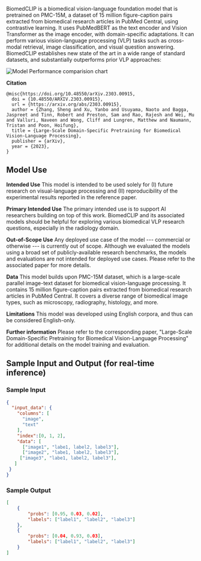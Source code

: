 BiomedCLIP is a biomedical vision-language foundation model that is pretrained on PMC-15M, a dataset of 15 million figure-caption pairs extracted from biomedical research articles in PubMed Central, using contrastive learning. It uses PubMedBERT as the text encoder and Vision Transformer as the image encoder, with domain-specific adaptations. It can perform various vision-language processing (VLP) tasks such as cross-modal retrieval, image classification, and visual question answering. BiomedCLIP establishes new state of the art in a wide range of standard datasets, and substantially outperforms prior VLP approaches:

<img src="https://automlcesdkdataresources.blob.core.windows.net/model-cards/model_card_images/BiomedCLIP-PubMedBERT_256-vit_base_patch16_224/biomed-vlp-eval.svg" alt="Model Performance comparision chart">

**Citation**

```
@misc{https://doi.org/10.48550/arXiv.2303.00915,
  doi = {10.48550/ARXIV.2303.00915},
  url = {https://arxiv.org/abs/2303.00915},
  author = {Zhang, Sheng and Xu, Yanbo and Usuyama, Naoto and Bagga, Jaspreet and Tinn, Robert and Preston, Sam and Rao, Rajesh and Wei, Mu and Valluri, Naveen and Wong, Cliff and Lungren, Matthew and Naumann, Tristan and Poon, Hoifung},
  title = {Large-Scale Domain-Specific Pretraining for Biomedical Vision-Language Processing},
  publisher = {arXiv},
  year = {2023},
}

```

## Model Use

**Intended Use**
This model is intended to be used solely for (I) future research on visual-language processing and (II) reproducibility of the experimental results reported in the reference paper.

**Primary Intended Use**
The primary intended use is to support AI researchers building on top of this work. BiomedCLIP and its associated models should be helpful for exploring various biomedical VLP research questions, especially in the radiology domain.

**Out-of-Scope Use**
Any deployed use case of the model --- commercial or otherwise --- is currently out of scope. Although we evaluated the models using a broad set of publicly-available research benchmarks, the models and evaluations are not intended for deployed use cases. Please refer to the associated paper for more details.

**Data**
This model builds upon PMC-15M dataset, which is a large-scale parallel image-text dataset for biomedical vision-language processing. It contains 15 million figure-caption pairs extracted from biomedical research articles in PubMed Central. It covers a diverse range of biomedical image types, such as microscopy, radiography, histology, and more.

**Limitations**
This model was developed using English corpora, and thus can be considered English-only.

**Further information**
Please refer to the corresponding paper, "Large-Scale Domain-Specific Pretraining for Biomedical Vision-Language Processing" for additional details on the model training and evaluation.

## Sample Input and Output (for real-time inference)

### Sample Input

```json
{
  "input_data": {
    "columns": [
      "image",
      "text"
    ],
    "index":[0, 1, 2],
    "data": [
      ["image1", "labe1, label2, label3"],
      ["image2", "labe1, label2, label3"],
     ["image3", "labe1, label2, label3"],     
   ]
 }
}
```
### Sample Output
```json
[
    {
        "probs": [0.95, 0.03, 0.02],
        "labels": ["label1", "label2", "label3"]
    },
    {
        "probs": [0.04, 0.93, 0.03],
        "labels": ["label1", "label2", "label3"]
    }
]
```
